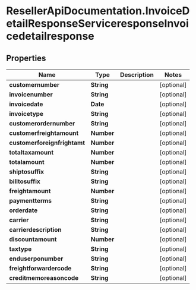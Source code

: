 # ResellerApiDocumentation.InvoiceDetailResponseServiceresponseInvoicedetailresponse

## Properties

Name | Type | Description | Notes
------------ | ------------- | ------------- | -------------
**customernumber** | **String** |  | [optional] 
**invoicenumber** | **String** |  | [optional] 
**invoicedate** | **Date** |  | [optional] 
**invoicetype** | **String** |  | [optional] 
**customerordernumber** | **String** |  | [optional] 
**customerfreightamount** | **Number** |  | [optional] 
**customerforeignfrightamt** | **Number** |  | [optional] 
**totaltaxamount** | **Number** |  | [optional] 
**totalamount** | **Number** |  | [optional] 
**shiptosuffix** | **String** |  | [optional] 
**billtosuffix** | **String** |  | [optional] 
**freightamount** | **Number** |  | [optional] 
**paymentterms** | **String** |  | [optional] 
**orderdate** | **String** |  | [optional] 
**carrier** | **String** |  | [optional] 
**carrierdescription** | **String** |  | [optional] 
**discountamount** | **Number** |  | [optional] 
**taxtype** | **String** |  | [optional] 
**enduserponumber** | **String** |  | [optional] 
**freightforwardercode** | **String** |  | [optional] 
**creditmemoreasoncode** | **String** |  | [optional] 


